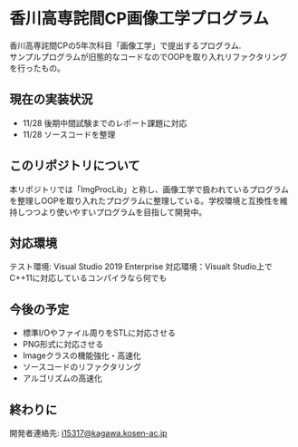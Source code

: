 # 香川高専詫間CP画像工学プログラム
香川高専詫間CPの5年次科目「画像工学」で提出するプログラム.  
サンプルプログラムが旧態的なコードなのでOOPを取り入れリファクタリングを行ったもの。  

## 現在の実装状況

- 11/28 後期中間試験までのレポート課題に対応
- 11/28 ソースコードを整理

## このリポジトリについて  

本リポジトリでは「ImgProcLib」と称し、画像工学で扱われているプログラムを整理しOOPを取り入れたプログラムに整理している。学校環境と互換性を維持しつつより使いやすいプログラムを目指して開発中。

## 対応環境  

テスト環境: Visual Studio 2019 Enterprise
対応環境：Visualt Studio上でC++11に対応しているコンパイラなら何でも

## 今後の予定

- 標準I/Oやファイル周りをSTLに対応させる
- PNG形式に対応させる
- Imageクラスの機能強化・高速化
- ソースコードのリファクタリング
- アルゴリズムの高速化

## 終わりに
開発者連絡先: i15317@kagawa.kosen-ac.jp  

